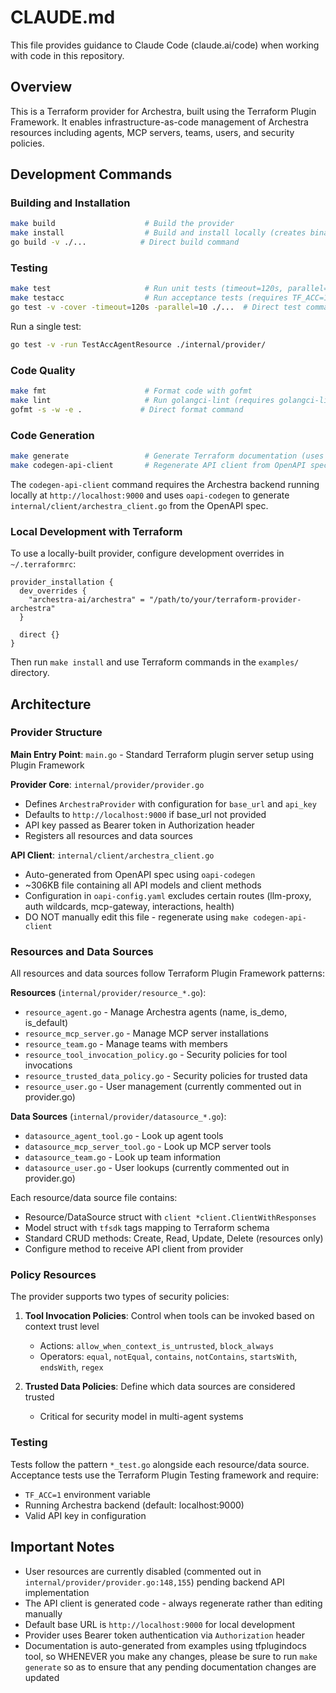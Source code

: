 # CLAUDE.md

This file provides guidance to Claude Code (claude.ai/code) when working with code in this repository.

## Overview

This is a Terraform provider for Archestra, built using the Terraform Plugin Framework. It enables infrastructure-as-code management of Archestra resources including agents, MCP servers, teams, users, and security policies.

## Development Commands

### Building and Installation

```bash
make build                    # Build the provider
make install                  # Build and install locally (creates binary in $GOPATH/bin)
go build -v ./...            # Direct build command
```

### Testing

```bash
make test                     # Run unit tests (timeout=120s, parallel=10)
make testacc                  # Run acceptance tests (requires TF_ACC=1, timeout=120m)
go test -v -cover -timeout=120s -parallel=10 ./...  # Direct test command
```

Run a single test:

```bash
go test -v -run TestAccAgentResource ./internal/provider/
```

### Code Quality

```bash
make fmt                      # Format code with gofmt
make lint                     # Run golangci-lint (requires golangci-lint installed)
gofmt -s -w -e .             # Direct format command
```

### Code Generation

```bash
make generate                 # Generate Terraform documentation (uses tfplugindocs)
make codegen-api-client       # Regenerate API client from OpenAPI spec
```

The `codegen-api-client` command requires the Archestra backend running locally at `http://localhost:9000` and uses `oapi-codegen` to generate `internal/client/archestra_client.go` from the OpenAPI spec.

### Local Development with Terraform

To use a locally-built provider, configure development overrides in `~/.terraformrc`:

```hcl
provider_installation {
  dev_overrides {
    "archestra-ai/archestra" = "/path/to/your/terraform-provider-archestra"
  }

  direct {}
}
```

Then run `make install` and use Terraform commands in the `examples/` directory.

## Architecture

### Provider Structure

**Main Entry Point**: `main.go` - Standard Terraform plugin server setup using Plugin Framework

**Provider Core**: `internal/provider/provider.go`

- Defines `ArchestraProvider` with configuration for `base_url` and `api_key`
- Defaults to `http://localhost:9000` if base_url not provided
- API key passed as Bearer token in Authorization header
- Registers all resources and data sources

**API Client**: `internal/client/archestra_client.go`

- Auto-generated from OpenAPI spec using `oapi-codegen`
- ~306KB file containing all API models and client methods
- Configuration in `oapi-config.yaml` excludes certain routes (llm-proxy, auth wildcards, mcp-gateway, interactions, health)
- DO NOT manually edit this file - regenerate using `make codegen-api-client`

### Resources and Data Sources

All resources and data sources follow Terraform Plugin Framework patterns:

**Resources** (`internal/provider/resource_*.go`):

- `resource_agent.go` - Manage Archestra agents (name, is_demo, is_default)
- `resource_mcp_server.go` - Manage MCP server installations
- `resource_team.go` - Manage teams with members
- `resource_tool_invocation_policy.go` - Security policies for tool invocations
- `resource_trusted_data_policy.go` - Security policies for trusted data
- `resource_user.go` - User management (currently commented out in provider.go)

**Data Sources** (`internal/provider/datasource_*.go`):

- `datasource_agent_tool.go` - Look up agent tools
- `datasource_mcp_server_tool.go` - Look up MCP server tools
- `datasource_team.go` - Look up team information
- `datasource_user.go` - User lookups (currently commented out in provider.go)

Each resource/data source file contains:

- Resource/DataSource struct with `client *client.ClientWithResponses`
- Model struct with `tfsdk` tags mapping to Terraform schema
- Standard CRUD methods: Create, Read, Update, Delete (resources only)
- Configure method to receive API client from provider

### Policy Resources

The provider supports two types of security policies:

1. **Tool Invocation Policies**: Control when tools can be invoked based on context trust level

   - Actions: `allow_when_context_is_untrusted`, `block_always`
   - Operators: `equal`, `notEqual`, `contains`, `notContains`, `startsWith`, `endsWith`, `regex`

2. **Trusted Data Policies**: Define which data sources are considered trusted
   - Critical for security model in multi-agent systems

### Testing

Tests follow the pattern `*_test.go` alongside each resource/data source. Acceptance tests use the Terraform Plugin Testing framework and require:

- `TF_ACC=1` environment variable
- Running Archestra backend (default: localhost:9000)
- Valid API key in configuration

## Important Notes

- User resources are currently disabled (commented out in `internal/provider/provider.go:148,155`) pending backend API implementation
- The API client is generated code - always regenerate rather than editing manually
- Default base URL is `http://localhost:9000` for local development
- Provider uses Bearer token authentication via `Authorization` header
- Documentation is auto-generated from examples using tfplugindocs tool, so WHENEVER you make any changes, please be sure to run `make generate` so as to ensure that any pending documentation changes are updated
